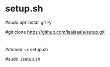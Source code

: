 # setup.sh
#sudo apt install git -y

#git clone https://github.com/laalaaala/setup.git
#
#chmod +x setup.sh

#sudo ./setup.sh
